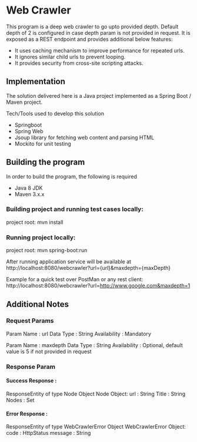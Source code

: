 # Web Crawler
This program is a deep web crawler to go upto provided depth. Default depth of 2 is configured in case depth param is not provided in request. 
It is exposed as a REST endpoint and provides additional below features:
- It uses caching mechanism to improve performance for repeated urls. 
- It ignores similar child urls to prevent looping.
- It provides security from cross-site scripting attacks.

## Implementation
The solution delivered here is a Java project implemented as a Spring Boot / Maven project.

Tech/Tools used to develop this solution
- Springboot
- Spring Web
- Jsoup library for fetching web content and parsing HTML
- Mockito for unit testing


## Building the program
In order to build the program, the following is required

- Java 8 JDK
- Maven 3.x.x

### Building project and running test cases locally:
project root: mvn install

### Running project locally:
project root: mvn spring-boot:run

After running application service will be available at 
http://localhost:8080/webcrawler?url={url}&maxdepth={maxDepth}

Example for a quick test over PostMan or any rest client:
http://localhost:8080/webcrawler?url=http://www.google.com&maxdepth=1


## Additional Notes

### Request Params
Param Name : url
Data Type : String
Availability : Mandatory

Param Name : maxdepth
Data Type : String
Availability : Optional, default value is 5 if not provided in request


### Response Param

#### Success Response :
ResponseEntity of type Node Object
Node Object:
url : String
Title : String
Nodes : Set

#### Error Response :
ResponseEntity of type WebCrawlerError Object
WebCrawlerError Object:
code : HttpStatus
message : String
